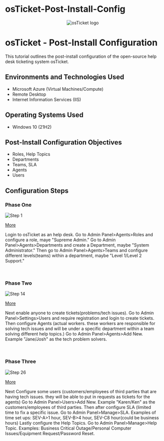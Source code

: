 # osTicket-Post-Install-Config

<p align="center">
<img src="https://i.imgur.com/Clzj7Xs.png" alt="osTicket logo"/>
</p>

<h1>osTicket - Post-Install Configuration</h1>
This tutorial outlines the post-install configuration of the open-source help desk ticketing system osTicket.<br />


<!--<h2>Video Demonstration</h2>-->

<!--- ### [YouTube: How To Configure osTicket, post-installation](https://www.youtube.com)-->

<h2>Environments and Technologies Used</h2>

- Microsoft Azure (Virtual Machines/Compute)
- Remote Desktop
- Internet Information Services (IIS)

<h2>Operating Systems Used </h2>

- Windows 10</b> (21H2)

<h2>Post-Install Configuration Objectives</h2>

- Roles, Help Topics
- Departments
- Teams, SLA
- Agents
- Users

<h2>Configuration Steps</h2>

<p>
<h3>Phase One</h3>

  ![Step 1](https://github.com/PhillisEssel/post-install-config/assets/156061642/243ae024-939a-45a1-a53a-46d58c6512e7)
<p><a href="https://imgur.com/a/DF93hdk">More</a></p>
</p>
<p>
Login to osTicket as an help desk. Go to Admin Panel>Agents>Roles and configure a role, maye "Supreme Admin." Go to Admin Panel>Agents>Departments and create a Department, maybe "System Administrator." Then go to Admin Panel>Agents>Teams  and configure different levels(teams) within a department, maybe "Level 1/Level 2 Support."
</p>
<br />

<p>
<h3>Phase Two</h3>

  ![Step 14](https://github.com/PhillisEssel/post-install-config/assets/156061642/d61e0ae2-5222-4bce-9a15-497a37398c68)
  
<p><a href="https://imgur.com/a/aqwmlq3">More</a></p>
</p>
<p>
Next enable anyone to create tickets(problems/tech issues). Go to Admin Panel>Settings>Users and require registration and login to create tickets. Then configure Agents (actual workers. these workers are responsible for solving tech issues and will be under a specific department within a team solving different help topics.) Go to Admin Panel>Agents>Add New. Example "Jane/Josh" as the tech problem solvers.
</p>
<br />

<p>
<h3>Phase Three</h3>

  ![Step 26](https://github.com/PhillisEssel/post-install-config/assets/156061642/28377351-4ff2-44a7-b177-e8478957a0e0)

<p><a href="https://imgur.com/a/9R7wrCR">More</a></p>
</p>
<p>
Next Configure some users (customers/employees of third parties that are having tech issues. they will be able to put in requests as tickets for the agents) Go to Admin Panel>Users>Add New. Example "Karen/Ken" as the customers/employees of third parties. Then after configure SLA (limited time to fix a specific issue. Go to Admin Panel>Manage>SLA. Examples of time set ups: SEV-A>1 hour, SEV-B>4 hour, SEV-C8 hour(could be business hours) Lastly configure the Help Topics. Go to Admin Panel>Manage>Help Topic. Examples: Business Critical Outage/Personal Computer Issues/Equipment Request/Password Reset.
</p>
<br />
